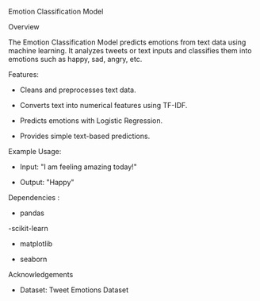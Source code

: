 Emotion Classification Model

Overview

The Emotion Classification Model predicts emotions from text data using machine learning. It analyzes tweets or text inputs and classifies them into emotions such as happy, sad, angry, etc.

Features:

- Cleans and preprocesses text data.

- Converts text into numerical features using TF-IDF.

- Predicts emotions with Logistic Regression.

- Provides simple text-based predictions.


Example Usage: 

- Input: "I am feeling amazing today!"

- Output: "Happy"

Dependencies :

- pandas

-scikit-learn

- matplotlib

- seaborn

Acknowledgements

- Dataset: Tweet Emotions Dataset
